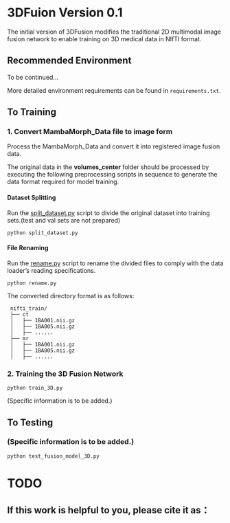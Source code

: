 # 3DFuion Version 0.1

The initial version of 3DFusion modifies the traditional 2D multimodal image fusion network to enable training on 3D medical data in NIfTI format.


## Recommended Environment

To be continued...

More detailed environment requirements can be found in ```requirements.txt```. 

## To Training

### 1. Convert MambaMorph_Data file to image form

Process the MambaMorph_Data and convert it into registered image fusion data.

The original data in the **volumes_center** folder should be processed by executing the following preprocessing scripts in sequence to generate the data format required for model training.

#### Dataset Splitting

Run the [split_dataset.py](https://github.com/Intelligent-Detection-611/3DFusion/blob/main/utils/split_dataset.py) script to divide the original dataset into training sets.(test and val sets are not prepared)

```shell
python split_dataset.py 
```

#### File Renaming

Run the [rename.py](https://github.com/Intelligent-Detection-611/3DFusion/blob/main/utils/rename.py) script to rename the divided files to comply with the data loader’s reading specifications.

```shell
python rename.py
```

The converted directory format is as follows:
```shell
 nifti_train/
 ├── ct
 │   ├── 1BA001.nii.gz
 │   ├── 1BA005.nii.gz
 │   ├── ......
 ├── mr
 │   ├── 1BA001.nii.gz
 │   ├── 1BA005.nii.gz
 │   ├── ......
```

### 2. Training the 3D Fusion Network
```shell
python train_3D.py
```
(Specific information is to be added.)

## To Testing
### (Specific information is to be added.)
```shell
python test_fusion_model_3D.py 
```

# TODO


## If this work is helpful to you, please cite it as：
```

```
